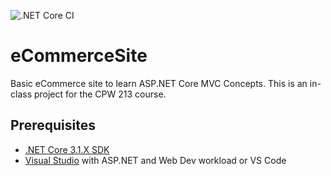 ![.NET Core CI](https://github.com/KramerJProg/eCommerceSite/workflows/.NET%20Core%20CI/badge.svg)

# eCommerceSite
Basic eCommerce site to learn ASP.NET Core MVC Concepts.
This is an in-class project for the CPW 213 course.

## Prerequisites
- [.NET Core 3.1.X SDK](https://dotnet.microsoft.com/download/dotnet-core/3.1)
- [Visual Studio](https://visualstudio.microsoft.com/) with ASP.NET and Web Dev workload or VS Code
